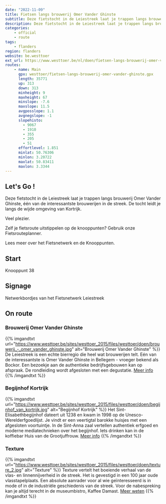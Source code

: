 ```yaml
---
date: "2022-11-09"
title: Fietsen langs brouwerij Omer Vander Ghinste
subtitle: Deze fietstocht in de Leiestreek laat je trappen langs brouwerij Omer Vander Ghinste, één van de interessantste brouwerijen in de streek
description: Deze fietstocht in de Leiestreek laat je trappen langs brouwerij Omer Vander Ghinste, één van de interessantste brouwerijen in de streek
categories:
    - official
    - route
tags:
    - flanders
region: flanders
website: be.westtoer
ext_url: https://www.westtoer.be/nl/doen/fietsen-langs-brouwerij-omer-vander-ghinste
routes:
    - name: Main
      gpx: westtoer/fietsen-langs-brouwerij-omer-vander-ghinste.gpx
      length: 35771
      up: 313
      down: 313
      minheight: 9
      maxheight: 67
      minslope: -7.6
      maxslope: 11.5
      avgposslope: 1.1
      avgnegslope: -1
      slopehisto:
        - 9067
        - 1910
        - 355
        - 205
        - 51
      effortlevel: 1.851
      minlat: 50.76306
      minlon: 3.20722
      maxlat: 50.83411
      maxlon: 3.3344
---
```


## Let's Go ! 

Deze fietstocht in de Leiestreek laat je trappen langs brouwerij Omer Vander Ghinste, één van de interessantste brouwerijen in de streek. De tocht leidt je langs de wijde omgeving van Kortrijk.

Veel plezier.

Zelf je fietsroute uitstippelen op de knooppunten? Gebruik onze Fietsrouteplanner.

Lees meer over het Fietsnetwerk en de Knooppunten.

## Start

Knooppunt 38

## Signage

Netwerkbordjes van het Fietsnetwerk Leiestreek

## On route

### Brouwerij Omer Vander Ghinste

{{% imgandtxt url="https://www.westtoer.be/sites/westtoer_2015/files/westtoer/doen/brouwerij_-_omer_vander_ghinste.jpg" alt="Brouwerij Omer Vander Ghinste" %}}
De Leiestreek is een echte bierregio die heel wat brouwerijen telt. Eén van de interessantste is Omer Vander Ghinste in Bellegem - vroeger bekend als Bockor. Een bezoekje aan de authentieke bedrijfsgebouwen kan op afspraak. De rondleiding wordt afgesloten met een degustatie.
[Meer info](/nl/eten-drinken/brouwerij-omer-vander-ghinste)
{{% /imgandtxt %}}

### Begijnhof Kortrijk

{{% imgandtxt url="https://www.westtoer.be/sites/westtoer_2015/files/westtoer/doen/begijnhof_van_kortrijk.jpg" alt="Begijnhof Kortrijk" %}}
Het Sint-Elisabethbegijnhof dateert uit 1238 en kwam in 1998 op de Unesco- Werelderfgoedlijst. Je vindt er een veertigtal barokke huisjes met een afgesloten voortuintje. In de Sint-Anna zaal vertellen authentiek erfgoed en moderne mediatechnieken over het begijnhof. Iets drinken kan in de koffiebar Huis van de Grootjuffrouw.
[Meer info](/nl/doen/begijnhof-kortrijk)
{{% /imgandtxt %}}

### Texture

{{% imgandtxt url="https://www.westtoer.be/sites/westtoer_2015/files/westtoer/doen/texture_2.jpg" alt="Texture" %}}
Texture vertelt het boeiende verhaal van de vlas- en linnennijverheid in de streek. Het is gevestigd in een 100 jaar oude vlasstapelplaats. Een absolute aanrader voor al wie geïnteresseerd is in mode of in de industriële geschiedenis van de streek. Voor de nabespreking kan je altijd terecht in de museumbistro, Kaffee Damast.
[Meer weten](/nl/doen/texture)
{{% /imgandtxt %}}


